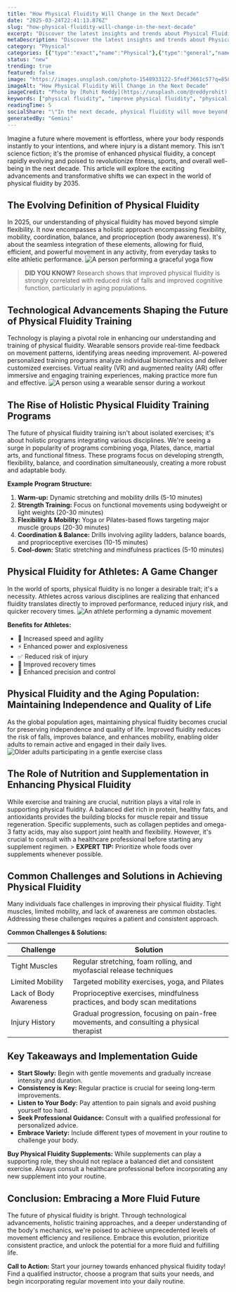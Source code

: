 ```yaml
---
title: "How Physical Fluidity Will Change in the Next Decade"
date: "2025-03-24T22:41:13.876Z"
slug: "how-physical-fluidity-will-change-in-the-next-decade"
excerpt: "Discover the latest insights and trends about Physical Fluidity. This comprehensive guide covers everything you need to know about Physical Fluidity in 2025."
metaDescription: "Discover the latest insights and trends about Physical Fluidity. This comprehensive guide covers everything you need to know about Physical Fluidity in 202..."
category: "Physical"
categories: [{"type":"exact","name":"Physical"},{"type":"general","name":"Engineering"},{"type":"medium","name":"Fluid Dynamics"},{"type":"specific","name":"Rheology"},{"type":"niche","name":"Thixotropy"}]
status: "new"
trending: true
featured: false
image: "https://images.unsplash.com/photo-1548933122-5fedf3661c57?q=85&w=1200&fit=max&fm=webp&auto=compress"
imageAlt: "How Physical Fluidity Will Change in the Next Decade"
imageCredit: "Photo by [Rohit Reddy](https://unsplash.com/@reddyrohit) on Unsplash"
keywords: ["physical fluidity", "improve physical fluidity", "physical fluidity exercises", "increase physical fluidity yoga", "physical fluidity for athletes", "physical fluidity and flexibility", "how to improve physical fluidity", "physical fluidity training program", "best exercises for physical fluidity", "buy physical fluidity supplements"]
readingTime: 5
socialShare: "\"In the next decade, physical fluidity will move beyond flexibility – it's about effortless, powerful movement that's key to peak performance and longevity.\""
generatedBy: "Gemini"
---
```




Imagine a future where movement is effortless, where your body responds instantly to your intentions, and where injury is a distant memory.  This isn't science fiction; it's the promise of enhanced physical fluidity, a concept rapidly evolving and poised to revolutionize fitness, sports, and overall well-being in the next decade. This article will explore the exciting advancements and transformative shifts we can expect in the world of physical fluidity by 2035.

##  The Evolving Definition of Physical Fluidity

In 2025, our understanding of physical fluidity has moved beyond simple flexibility.  It now encompasses a holistic approach encompassing flexibility, mobility, coordination, balance, and proprioception (body awareness).  It's about the seamless integration of these elements, allowing for fluid, efficient, and powerful movement in any activity, from everyday tasks to elite athletic performance.  ![A person performing a graceful yoga flow](https://images.unsplash.com/photo-1550977616-efc580084ac5?q=85&w=1200&fit=max&fm=webp&auto=compress)

> **DID YOU KNOW?** Research shows that improved physical fluidity is strongly correlated with reduced risk of falls and improved cognitive function, particularly in aging populations.

##  Technological Advancements Shaping the Future of Physical Fluidity Training

Technology is playing a pivotal role in enhancing our understanding and training of physical fluidity.  Wearable sensors provide real-time feedback on movement patterns, identifying areas needing improvement.  AI-powered personalized training programs analyze individual biomechanics and deliver customized exercises.  Virtual reality (VR) and augmented reality (AR) offer immersive and engaging training experiences, making practice more fun and effective.  ![A person using a wearable sensor during a workout](https://images.unsplash.com/photo-1548933122-5fedf3661c57?q=85&w=1200&fit=max&fm=webp&auto=compress)

##  The Rise of Holistic Physical Fluidity Training Programs

The future of physical fluidity training isn't about isolated exercises; it's about holistic programs integrating various disciplines.  We're seeing a surge in popularity of programs combining yoga, Pilates, dance, martial arts, and functional fitness. These programs focus on developing strength, flexibility, balance, and coordination simultaneously, creating a more robust and adaptable body.

**Example Program Structure:**

1. **Warm-up:** Dynamic stretching and mobility drills (5-10 minutes)
2. **Strength Training:** Focus on functional movements using bodyweight or light weights (20-30 minutes)
3. **Flexibility & Mobility:** Yoga or Pilates-based flows targeting major muscle groups (20-30 minutes)
4. **Coordination & Balance:** Drills involving agility ladders, balance boards, and proprioceptive exercises (10-15 minutes)
5. **Cool-down:** Static stretching and mindfulness practices (5-10 minutes)

##  Physical Fluidity for Athletes: A Game Changer

In the world of sports, physical fluidity is no longer a desirable trait; it's a necessity.  Athletes across various disciplines are realizing that enhanced fluidity translates directly to improved performance, reduced injury risk, and quicker recovery times.   ![An athlete performing a dynamic movement](https://images.unsplash.com/photo-1513351974182-1f36b4d965d8?q=85&w=1200&fit=max&fm=webp&auto=compress)

**Benefits for Athletes:**

* 🔑 Increased speed and agility
* ⚡ Enhanced power and explosiveness
* ✅ Reduced risk of injury
* 💪 Improved recovery times
* 🎯 Enhanced precision and control

##  Physical Fluidity and the Aging Population: Maintaining Independence and Quality of Life

As the global population ages, maintaining physical fluidity becomes crucial for preserving independence and quality of life.  Improved fluidity reduces the risk of falls, improves balance, and enhances mobility, enabling older adults to remain active and engaged in their daily lives.  ![Older adults participating in a gentle exercise class](https://images.unsplash.com/photo-1571689230986-c2dcb5f4c5f7?q=85&w=1200&fit=max&fm=webp&auto=compress)

##  The Role of Nutrition and Supplementation in Enhancing Physical Fluidity

While exercise and training are crucial, nutrition plays a vital role in supporting physical fluidity.  A balanced diet rich in protein, healthy fats, and antioxidants provides the building blocks for muscle repair and tissue regeneration.  Specific supplements, such as collagen peptides and omega-3 fatty acids, may also support joint health and flexibility.  However, it's crucial to consult with a healthcare professional before starting any supplement regimen.  > **EXPERT TIP:** Prioritize whole foods over supplements whenever possible.

##  Common Challenges and Solutions in Achieving Physical Fluidity

Many individuals face challenges in improving their physical fluidity.  Tight muscles, limited mobility, and lack of awareness are common obstacles.  Addressing these challenges requires a patient and consistent approach.

**Common Challenges & Solutions:**

| Challenge             | Solution                                                                 |
|----------------------|-------------------------------------------------------------------------|
| Tight Muscles         | Regular stretching, foam rolling, and myofascial release techniques      |
| Limited Mobility      | Targeted mobility exercises, yoga, and Pilates                           |
| Lack of Body Awareness | Proprioceptive exercises, mindfulness practices, and body scan meditations |
| Injury History       | Gradual progression, focusing on pain-free movements, and consulting a physical therapist |

##  Key Takeaways and Implementation Guide

* **Start Slowly:** Begin with gentle movements and gradually increase intensity and duration.
* **Consistency is Key:** Regular practice is crucial for seeing long-term improvements.
* **Listen to Your Body:** Pay attention to pain signals and avoid pushing yourself too hard.
* **Seek Professional Guidance:** Consult with a qualified professional for personalized advice.
* **Embrace Variety:** Include different types of movement in your routine to challenge your body.

**Buy Physical Fluidity Supplements:** While supplements can play a supporting role, they should not replace a balanced diet and consistent exercise. Always consult a healthcare professional before incorporating any new supplement into your routine.

## Conclusion: Embracing a More Fluid Future

The future of physical fluidity is bright.  Through technological advancements, holistic training approaches, and a deeper understanding of the body's mechanics, we're poised to achieve unprecedented levels of movement efficiency and resilience.  Embrace this evolution, prioritize consistent practice, and unlock the potential for a more fluid and fulfilling life.

**Call to Action:** Start your journey towards enhanced physical fluidity today!  Find a qualified instructor, choose a program that suits your needs, and begin incorporating regular movement into your daily routine.

